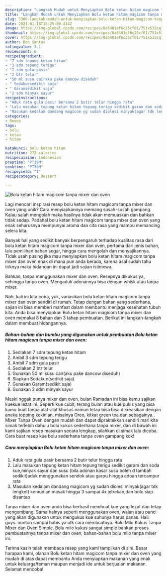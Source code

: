```yaml
---
description: "Langkah Mudah untuk Menyiapkan Bolu ketan hitam magicom tanpa mixer dan oven, Lezat Sekali"
title: "Langkah Mudah untuk Menyiapkan Bolu ketan hitam magicom tanpa mixer dan oven, Lezat Sekali"
slug: 3308-langkah-mudah-untuk-menyiapkan-bolu-ketan-hitam-magicom-tanpa-mixer-dan-oven-lezat-sekali
date: 2021-01-18T15:25:09.414Z
image: https://img-global.cpcdn.com/recipes/0a5401ef6c25cf01/751x532cq70/bolu-ketan-hitam-magicom-tanpa-mixer-dan-oven-foto-resep-utama.jpg
thumbnail: https://img-global.cpcdn.com/recipes/0a5401ef6c25cf01/751x532cq70/bolu-ketan-hitam-magicom-tanpa-mixer-dan-oven-foto-resep-utama.jpg
cover: https://img-global.cpcdn.com/recipes/0a5401ef6c25cf01/751x532cq70/bolu-ketan-hitam-magicom-tanpa-mixer-dan-oven-foto-resep-utama.jpg
author: Don Santos
ratingvalue: 3.1
reviewcount: 6
recipeingredient:
- "7 sdm tepung ketan hitam"
- "3 sdm tepung terigu"
- "7 sdm gula pasir"
- "2 btr telur"
- "50 ml susu cairaku pake dancow diseduh"
- " Sodakuesedikit saja"
- " Garamsedikit saja"
- "2 sdm minyak sayur"
recipeinstructions:
- "Aduk rata gula pasir bersama 2 butir telur hingga rata"
- "Lalu masukan tepung ketan hitam tepung terigu sedikit garam dan soda kue,minyak sayur dan susu (bila adonan kasar susu boleh d tambah sedikit)aduk menggunakan sendok atau garpu hingga adoan tercampur rata"
- "Masukan kedalam dandang magicom yg sudah diolesi minyak(agar tdk lengket) kemudian masak hingga 3 sampai 4x jetrekan,dan bolu siap disantap"
categories:
- Resep
tags:
- bolu
- ketan
- hitam

katakunci: bolu ketan hitam 
nutrition: 272 calories
recipecuisine: Indonesian
preptime: "PT19M"
cooktime: "PT30M"
recipeyield: "1"
recipecategory: Dessert

---
```



![Bolu ketan hitam magicom tanpa mixer dan oven](https://img-global.cpcdn.com/recipes/0a5401ef6c25cf01/751x532cq70/bolu-ketan-hitam-magicom-tanpa-mixer-dan-oven-foto-resep-utama.jpg)

Lagi mencari inspirasi resep bolu ketan hitam magicom tanpa mixer dan oven yang unik? Cara menyiapkannya memang susah-susah gampang. Kalau salah mengolah maka hasilnya tidak akan memuaskan dan bahkan tidak sedap. Padahal bolu ketan hitam magicom tanpa mixer dan oven yang enak seharusnya mempunyai aroma dan cita rasa yang mampu memancing selera kita.

Banyak hal yang sedikit banyak berpengaruh terhadap kualitas rasa dari bolu ketan hitam magicom tanpa mixer dan oven, pertama dari jenis bahan, lalu pemilihan bahan segar, hingga cara mengolah dan menyajikannya. Tidak usah pusing jika mau menyiapkan bolu ketan hitam magicom tanpa mixer dan oven enak di mana pun anda berada, karena asal sudah tahu triknya maka hidangan ini dapat jadi sajian istimewa.

Bahkan, tanpa menggunakan mixer dan oven. Resepnya dikukus ya, sehingga tanpa oven. Mengaduk adonannya bisa dengan whisk atau tanpa mixer.


Nah, kali ini kita coba, yuk, variasikan bolu ketan hitam magicom tanpa mixer dan oven sendiri di rumah. Tetap dengan bahan yang sederhana, sajian ini bisa memberi manfaat dalam membantu menjaga kesehatan tubuh kita. Anda bisa menyiapkan Bolu ketan hitam magicom tanpa mixer dan oven memakai 8 bahan dan 3 tahap pembuatan. Berikut ini langkah-langkah dalam membuat hidangannya.

<!--inarticleads1-->

##### Bahan-bahan dan bumbu yang digunakan untuk pembuatan Bolu ketan hitam magicom tanpa mixer dan oven:

1. Sediakan 7 sdm tepung ketan hitam
1. Ambil 3 sdm tepung terigu
1. Ambil 7 sdm gula pasir
1. Sediakan 2 btr telur
1. Gunakan 50 ml susu cair(aku pake dancow diseduh)
1. Siapkan  Sodakue(sedikit saja)
1. Gunakan  Garam(sedikit saja)
1. Gunakan 2 sdm minyak sayur


Meski nggak punya mixer dan oven, bulan Ramadan ini bisa kamu sajikan kuekue lezat ini. Seperti kue cubit, terang bulan atau kue pukis yang bisa kamu buat tanpa alat-alat khusus namun tetap bisa bisa dikreasikan dengan aneka topping kekinian, misalnya Oreo, kitkat green tea dan sebagainya.. Mixer Tanpa Oven dengan mudah dan dapat dipraktekkan sendiri mari kita simak terlebih dahulu bolu kukus sederhana tanpa mixer, dan di bawah ini kami sajikan resep masakan secara lengkap, silahkan di simak lalu dicoba. Cara buat resep kue bolu sederhana tanpa oven gampang kok! 

<!--inarticleads2-->

##### Cara menyiapkan Bolu ketan hitam magicom tanpa mixer dan oven:

1. Aduk rata gula pasir bersama 2 butir telur hingga rata
1. Lalu masukan tepung ketan hitam tepung terigu sedikit garam dan soda kue,minyak sayur dan susu (bila adonan kasar susu boleh d tambah sedikit)aduk menggunakan sendok atau garpu hingga adoan tercampur rata
1. Masukan kedalam dandang magicom yg sudah diolesi minyak(agar tdk lengket) kemudian masak hingga 3 sampai 4x jetrekan,dan bolu siap disantap


Tanpa mixer dan oven anda bisa berhasil membuat kue yang lezat dan tetap mengembang. Sama halnya seperti menggunakan oven, wajan atau panci yang akan digunakan untuk mengukus kue suhunya harus panas. Haiii guys. nonton sampai habis ya utk cara membuatnya. Bolu Milo Kukus Tanpa Mixer dan Oven Simple. Bolu milo kukus sangat simple bahkan proses pembuatannya tanpa mixer dan oven, bahan-bahan bolu milo tanpa mixer ini. 

Terima kasih telah membaca resep yang kami tampilkan di sini. Besar harapan kami, olahan Bolu ketan hitam magicom tanpa mixer dan oven yang mudah di atas dapat membantu Anda menyiapkan makanan yang enak untuk keluarga/teman maupun menjadi ide untuk berjualan makanan. Selamat mencoba!
